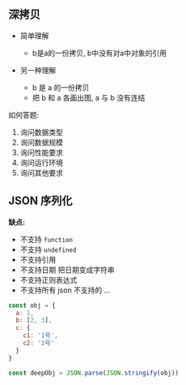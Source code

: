 ## 深拷贝

- 简单理解
   - b是a的一份拷贝, b中没有对a中对象的引用

- 另一种理解
   - b 是 a 的一份拷贝
   - 把 b 和 a 各画出图, a 与 b 没有连结


如何答题:
1. 询问数据类型
2. 询问数据规模
3. 询问性能要求
4. 询问运行环境
5. 询问其他要求


## JSON 序列化
**缺点:**
- 不支持 `function`
- 不支持 `undefined`
- 不支持引用
- 不支持日期 把日期变成字符串
- 不支持正则表达式
- 不支持所有 json 不支持的 ...

```js
const obj = {
  a: 1,
  b: [2, 3],
  c: {
    c1: '1号',
    c2: '2号'
  }
}

const deepObj = JSON.parse(JSON.stringify(obj))
```
